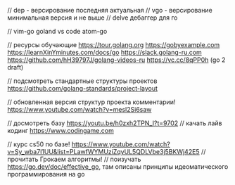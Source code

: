 // dep - версирование последняя актуальная
// vgo - версирование минимальная версия и не выше
// delve дебаггер для го

// vim-go goland vs code atom-go


// ресурсы обучающие
https://tour.golang.org
https://gobyexample.com
https://learnXinYminutes.com/docs/go
https://slack.golang-ru.com
https://github.com/hH39797J/golang-videos-ru
https://vc.cc/8qPP0h (go 2 draft)

// подсмотреть стандартные структуры проектов
https://github.com/golang-standards/project-layout

// обновленная версия структур проекта комментарии! https://www.youtube.com/watch?v=mesl2Si6saw

// досмотреть базу https://youtu.be/h0zxh2TPN_I?t=9702
// качать лайв кодинг https://www.codingame.com

// курс cs50 по базе! https://www.youtube.com/watch?v=Sy_wba7l1UU&list=PLawfWYMUziZqyUL5QDLVbe3j5BKWj42E5
// прочитать Грокаем алгоритмы!
// поизучать https://go.dev/doc/effective_go, там описаны принципы идеоматического программирования на go